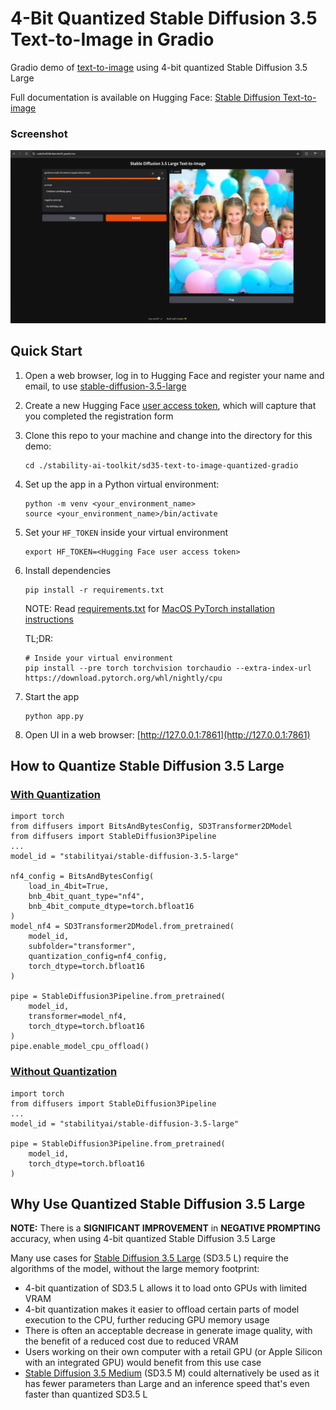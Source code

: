 # 4-Bit Quantized Stable Diffusion 3.5 Text-to-Image in Gradio
Gradio demo of [text-to-image](https://huggingface.co/docs/diffusers/api/pipelines/stable_diffusion/text2img) using 4-bit quantized Stable Diffusion 3.5 Large

Full documentation is available on Hugging Face: [Stable Diffusion Text-to-image](https://huggingface.co/docs/diffusers/api/pipelines/stable_diffusion/text2img)

### Screenshot
![Screenshot](./images/screenshot.png)

## Quick Start
1. Open a web browser, log in to Hugging Face and register your name and email,
   to use [stable-diffusion-3.5-large](https://huggingface.co/stabilityai/stable-diffusion-3.5-large)
2. Create a new Hugging Face [user access token](https://huggingface.co/docs/hub/en/security-tokens),
   which will capture that you completed the registration form
3. Clone this repo to your machine and change into the directory for this demo:
   ```
   cd ./stability-ai-toolkit/sd35-text-to-image-quantized-gradio
   ```
4. Set up the app in a Python virtual environment:

   ```
   python -m venv <your_environment_name>
   source <your_environment_name>/bin/activate
   ```
5. Set your `HF_TOKEN` inside your virtual environment
   ```
   export HF_TOKEN=<Hugging Face user access token>
   ```
6. Install dependencies
   ```
   pip install -r requirements.txt
   ```

   NOTE: Read [requirements.txt](./requirements.txt) for
   [MacOS PyTorch installation instructions](https://developer.apple.com/metal/pytorch/)

   TL;DR:
   ```
   # Inside your virtual environment
   pip install --pre torch torchvision torchaudio --extra-index-url https://download.pytorch.org/whl/nightly/cpu
   ```
7. Start the app
   ```
   python app.py
   ```
8. Open UI in a web browser: [http://127.0.0.1:7861](http://127.0.0.1:7861)

## How to Quantize Stable Diffusion 3.5 Large
### [With Quantization](./app.py)
```
import torch
from diffusers import BitsAndBytesConfig, SD3Transformer2DModel
from diffusers import StableDiffusion3Pipeline
...
model_id = "stabilityai/stable-diffusion-3.5-large"

nf4_config = BitsAndBytesConfig(
    load_in_4bit=True,
    bnb_4bit_quant_type="nf4",
    bnb_4bit_compute_dtype=torch.bfloat16
)
model_nf4 = SD3Transformer2DModel.from_pretrained(
    model_id,
    subfolder="transformer",
    quantization_config=nf4_config,
    torch_dtype=torch.bfloat16
)

pipe = StableDiffusion3Pipeline.from_pretrained(
    model_id, 
    transformer=model_nf4,
    torch_dtype=torch.bfloat16
)
pipe.enable_model_cpu_offload()
```
### [Without Quantization](/sd35-text-to-image-gradio/app.py)
```
import torch
from diffusers import StableDiffusion3Pipeline
...
model_id = "stabilityai/stable-diffusion-3.5-large"

pipe = StableDiffusion3Pipeline.from_pretrained(
    model_id,
    torch_dtype=torch.bfloat16
)
```

## Why Use Quantized Stable Diffusion 3.5 Large

**NOTE:** There is a **SIGNIFICANT IMPROVEMENT** in **NEGATIVE PROMPTING** accuracy, when using 4-bit quantized Stable Diffusion 3.5 Large

Many use cases for [Stable Diffusion 3.5 Large](https://huggingface.co/stabilityai/stable-diffusion-3.5-large) (SD3.5 L) require the algorithms of the model, without the large memory footprint:
* 4-bit quantization of SD3.5 L allows it to load onto GPUs with limited VRAM
* 4-bit quantization makes it easier to offload certain parts of model execution to the CPU, further reducing GPU memory usage
* There is often an acceptable decrease in generate image quality, with the benefit of a reduced cost due to reduced VRAM
* Users working on their own computer with a retail GPU (or Apple Silicon with an integrated GPU) would benefit from this use case
* [Stable Diffusion 3.5 Medium](https://huggingface.co/stabilityai/stable-diffusion-3.5-medium) (SD3.5 M) could alternatively be used as it has fewer parameters than Large and an inference speed that's even faster than quantized SD3.5 L